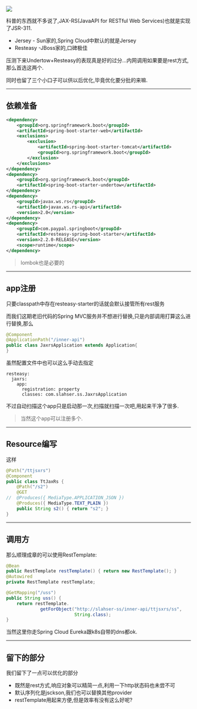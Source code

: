 ![](https://o4dyfn0ef.qnssl.com/image/2016-11-22-20160919113218_31916.gif?imageView2/2/h/300)

科普的东西就不多说了,JAX-RS(JavaAPI for RESTful Web Services)也就是实现了JSR-311. 

- Jersey - Sun家的,Spring Cloud中默认的就是Jersey
- Resteasy -JBoss家的,口碑极佳 

压测下来Undertow+Resteasy的表现真是好的过分...内网调用如果要是rest方式,那么首选这两个. 

同时也留了三个小口子可以供以后优化,毕竟优化要分批的来嘛. 

- - - - - 

## 依赖准备  

```xml
<dependency>
    <groupId>org.springframework.boot</groupId>
    <artifactId>spring-boot-starter-web</artifactId>
    <exclusions>
        <exclusion>
            <artifactId>spring-boot-starter-tomcat</artifactId>
            <groupId>org.springframework.boot</groupId>
        </exclusion>
    </exclusions>
</dependency>
<dependency>
    <groupId>org.springframework.boot</groupId>
    <artifactId>spring-boot-starter-undertow</artifactId>
</dependency>
<dependency>
    <groupId>javax.ws.rs</groupId>
    <artifactId>javax.ws.rs-api</artifactId>
    <version>2.0</version>
</dependency>
<dependency>
    <groupId>com.paypal.springboot</groupId>
    <artifactId>resteasy-spring-boot-starter</artifactId>
    <version>2.2.0-RELEASE</version>
    <scope>runtime</scope>
</dependency>
``` 

> lombok也是必要的 

- - - - - 

## app注册 

只要classpath中存在resteasy-starter的话就会默认接管所有rest服务 

而我们这期老旧代码的Spring MVC服务并不想进行替换,只是内部调用打算这么进行替换,那么 

```java
@Component
@ApplicationPath("/inner-api")
public class JaxrsApplication extends Application{
}
```

虽然配置文件中也可以这么手动去指定 

```
resteasy:
  jaxrs:
    app:
      registration: property
      classes: com.slahser.ss.JaxrsApplication
```

不过自动扫描这个app只是启动那一次,扫描就扫描一次吧,用起来干净了很多. 

> 当然这个app可以注册多个. 

- - - - - 

## Resource编写 

这样 

```java
@Path("/ttjsxrs")
@Component
public class TtJaxRs {
    @Path("/s2")
    @GET
//  @Produces({ MediaType.APPLICATION_JSON })
    @Produces({ MediaType.TEXT_PLAIN })
    public String s2() { return "s2"; }
}
```

- - - - - 

## 调用方 

那么顺理成章的可以使用RestTemplate: 

```java
@Bean
public RestTemplate restTemplate() { return new RestTemplate(); }
@Autowired
private RestTemplate restTemplate;

@GetMapping("/uss")
public String uss() {
    return restTemplate.
             getForObject("http://slahser-ss/inner-api/ttjsxrs/ss",
                          String.class);
}
```

当然这里你走Spring Cloud Eureka跟k8s自带的dns都ok. 

- - - - - 

## 留下的部分 

我们留下了一点可以优化的部分 

- 既然是rest方式,响应对象可以精简一点,利用一下http状态码也未尝不可
- 默认序列化是jsckson,我们也可以替换其他provider
- restTemplate用起来方便,但是效率有没有这么好呢? 





